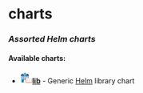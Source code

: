 # charts

### *Assorted Helm charts*

#### Available charts:
- ![valign](images/lib.webp)[**lib**](lib) - Generic [Helm](https://helm.sh) library chart
